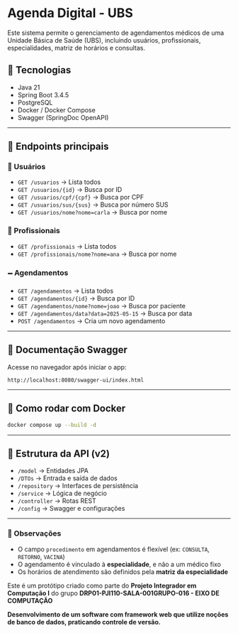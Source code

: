 # Agenda Digital - UBS

Este sistema permite o gerenciamento de agendamentos médicos de uma Unidade Básica de Saúde (UBS), incluindo usuários, profissionais, especialidades, matriz de horários e consultas.

## 🚀 Tecnologias

* Java 21
* Spring Boot 3.4.5
* PostgreSQL
* Docker / Docker Compose
* Swagger (SpringDoc OpenAPI)

---

## 📆 Endpoints principais

### 👤 Usuários

* `GET /usuarios` → Lista todos
* `GET /usuarios/{id}` → Busca por ID
* `GET /usuarios/cpf/{cpf}` → Busca por CPF
* `GET /usuarios/sus/{sus}` → Busca por número SUS
* `GET /usuarios/nome?nome=carla` → Busca por nome

### 🦥 Profissionais

* `GET /profissionais` → Lista todos
* `GET /profissionais/nome?nome=ana` → Busca por nome

### 🗕️ Agendamentos

* `GET /agendamentos` → Lista todos
* `GET /agendamentos/{id}` → Busca por ID
* `GET /agendamentos/nome?nome=joao` → Busca por paciente
* `GET /agendamentos/data?data=2025-05-15` → Busca por data
* `POST /agendamentos` → Cria um novo agendamento

---

## 🧪 Documentação Swagger

Acesse no navegador após iniciar o app:

```
http://localhost:8080/swagger-ui/index.html
```

---

## 🐳 Como rodar com Docker

```bash
docker compose up --build -d
```

---

## 📁 Estrutura da API (v2)

* `/model` → Entidades JPA
* `/DTOs` → Entrada e saída de dados
* `/repository` → Interfaces de persistência
* `/service` → Lógica de negócio
* `/controller` → Rotas REST
* `/config` → Swagger e configurações

---

### 📌 Observações

* O campo `procedimento` em agendamentos é flexível (ex: `CONSULTA`, `RETORNO`, `VACINA`)
* O agendamento é vinculado à **especialidade**, e não a um médico fixo
* Os horários de atendimento são definidos pela **matriz da especialidade**

Este é um protótipo criado como parte do **Projeto Integrador em Computação I** do grupo **DRP01-PJI110-SALA-001GRUPO-016 - EIXO DE COMPUTAÇÃO**

**Desenvolvimento de um software com framework web que utilize noções de banco de dados, praticando controle de versão.**

 
